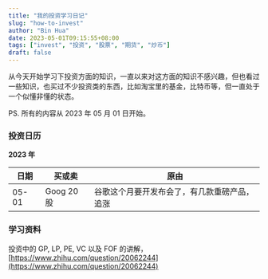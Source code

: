 ```yaml
---
title: "我的投资学习日记"
slug: "how-to-invest"
author: "Bin Hua"
date: 2023-05-01T09:15:55+08:00
tags: ["invest", "投资", "股票", "期货", "炒币"]
draft: false
---
```


从今天开始学习下投资方面的知识，一直以来对这方面的知识不感兴趣，但也看过一些知识，也买过不少投资类的东西，比如淘宝里的基金，比特币等，但一直处于一个似懂非懂的状态。

PS. 所有的内容从 2023 年 05 月 01 日开始。

### 投资日历

**2023 年**

|日期|买或卖|原由|
|---|---|---|
|05-01|Goog 20 股|谷歌这个月要开发布会了，有几款重磅产品，追涨|

### 学习资料

投资中的 GP, LP, PE, VC 以及 FOF 的讲解，[https://www.zhihu.com/question/20062244](https://www.zhihu.com/question/20062244)